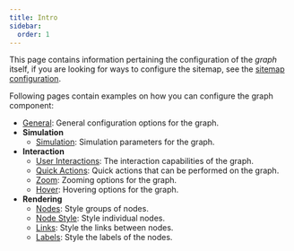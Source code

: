 ```yaml
---
title: Intro
sidebar:
  order: 1
---
```


This page contains information pertaining the configuration of the _graph_ itself, 
if you are looking for ways to configure the sitemap, 
see the [sitemap configuration](/starlight-site-graph/configuration/sitemap/).

Following pages contain examples on how you can configure the graph component:

- [General](/starlight-site-graph/configuration/graph/general/): General configuration options for the graph.
- **Simulation**
  - [Simulation](/starlight-site-graph/configuration/graph/simulation/): Simulation parameters for the graph.
- **Interaction**
  - [User Interactions](/starlight-site-graph/configuration/graph/interaction/): The interaction capabilities of the graph.
  - [Quick Actions](/starlight-site-graph/configuration/graph/actions/): Quick actions that can be performed on the graph.
  - [Zoom](/starlight-site-graph/configuration/graph/zoom/): Zooming options for the graph.
  - [Hover](/starlight-site-graph/configuration/graph/hover/): Hovering options for the graph.
- **Rendering**
  - [Nodes](/starlight-site-graph/configuration/graph/nodes/): Style groups of nodes.
  - [Node Style](/starlight-site-graph/configuration/graph/nodestyle/): Style individual nodes.
  - [Links](/starlight-site-graph/configuration/graph/links/): Style the links between nodes.
  - [Labels](/starlight-site-graph/configuration/graph/labels/): Style the labels of the nodes.

